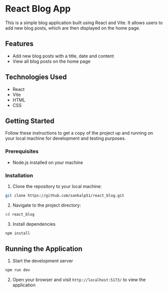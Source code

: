 # React Blog App

This is a simple blog application built using React and Vite. It allows users to add new blog posts, which are then displayed on the home page.

## Features

- Add new blog posts with a title, date and content
- View all blog posts on the home page

## Technologies Used

- React
- Vite
- HTML
- CSS

## Getting Started

Follow these instructions to get a copy of the project up and running on your local machine for development and testing purposes.

### Prerequisites

- Node.js installed on your machine

### Installation

1. Clone the repository to your local machine:

```bash
git clone https://github.com/sankalp51/react_blog.git 
```

2. Navigate to the project directory:
```bash
cd react_blog
```

3. Install dependencies
```bash
npm install
```

## Running the Application

1. Start the development server
```bash
npm run dev
```
2. Open your browser and visit `http://localhost:5173/` to view the application


